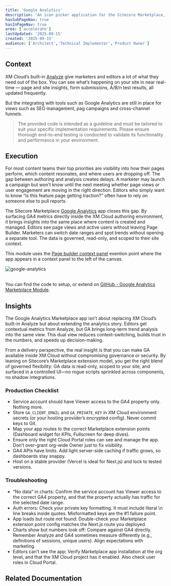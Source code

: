 ```yaml
---
title: 'Google Analytics'
description: 'An icon picker application for the Sitecore Marketplace,'
hasSubPageNav: true
hasInPageNav: true
area: ['accelerate']  
lastUpdated: '2025-09-15'
created: '2025-09-15'
audience: ['Architect','Technical Implementer','Product Owner']
---
```


## Context
XM Cloud’s built-in [Analyze](https://doc.sitecore.com/xmc/en/users/xm-cloud/analyze.html) give marketers and editors a lot of what they need out of the box. You can see what’s happening on your site in near real-time — page and site insights, form submissions, A/B/n test results, all updated frequently.

But the integrating with tools such as Google Analytics are still in place for views such as SEO management, pag campaigns and cross-channel funnels.

> The provided code is intended as a guideline and must be tailored to suit your specific implementation requirements. Please ensure thorough end-to-end testing is conducted to validate its functionality and performance in your environment.

## Execution
For most content teams their top priorities are visibility into how their pages perform, which content resonates, and where users are dropping off. The gap between authoring and analysis creates delays. A marketer may launch a campaign but won’t know until the next meeting whether page views or user engagement are moving in the right direction. Editors who simply want to know “is this feature page getting traction?” often have to rely on someone else to pull reports.

The Sitecore Marketplace [Google Analytics](https://github.com/Sitecore/marketplace-google-analytics) app closes this gap. By surfacing GA4 metrics directly inside the XM Cloud authoring environment, it brings insights into the same place where content is created and managed. Editors see page views and active users without leaving Page Builder. Marketers can switch date ranges and spot trends without opening a separate tool. The data is governed, read-only, and scoped to their site context.

This module uses the [Page builder context panel](https://doc.sitecore.com/mp/en/developers/marketplace/extension-points.html#page-builder-context-panel) exention point where the app appears in a context panel to the left of the canvas.

<img src="/images/learn/accelerate/xm-cloud/deployment-dashboard/google-analytics.jpg" alt="google-analytics"/>
<br/><br/>

You can find the code to setup, or extend on [GitHub - Google Analytics Marketplace Module](https://github.com/Sitecore/marketplace-google-analytics).


## Insights
The Google Analytics Marketplace app isn’t about replacing XM Cloud’s built-in Analyze but about extending the analytics story. Editors get contextual metrics from Analyze, but GA brings long-term trend analysis into the same view. This dual view reduces context-switching, builds trust in the numbers, and speeds up decision-making.

From a delivery perspective, the real insight is that you can make GA available inside XM Cloud without compromising governance or security. By leaning on Sitecore’s Marketplace extension model, you get the right blend of governed flexibility: GA data is read-only, scoped to your site, and surfaced in a controlled UI—no rogue scripts sprinkled across components, no shadow integrations.

### Production Checklist
- Service account should have Viewer access to the GA4 property only. Nothing more.
- Store `GA_CLIENT_EMAIL` and `GA_PRIVATE_KEY` in XM Cloud environment secrets (or your hosting provider’s encrypted config). Never commit keys to Git.
- Map your app routes to the correct Marketplace extension points (Dashboard widget for KPIs, Fullscreen for deep dives).
- Ensure only the right Cloud Portal roles can see and manage the app. Don’t over-grant org-wide Owner just to fix visibility.
- GA4 APIs have limits. Add light server-side caching if traffic grows, so dashboards stay snappy.
- Host on a stable provider (Vercel is ideal for Next.js) and lock to tested versions.

### Troubleshooting
- “No data” in charts: Confirm the service account has Viewer access to the correct GA4 property, and that the property actually has traffic for the selected date range.
- Auth errors: Check your private key formatting. It must include literal \n line breaks inside quotes. Misformatted keys are the #1 failure point.
- App loads but route not found: Double-check your Marketplace extension point config matches the Next.js route you deployed.
- Charts show but numbers look off: Compare against GA4 directly. Remember Analyze and GA4 sometimes measure differently (e.g., definitions of sessions, unique users). Align expectations with marketing.
- Editors can’t see the app: Verify Marketplace app installation at the org level, and that the XM Cloud project has it enabled. Also check user roles in Cloud Portal.


## Related Documentation
<Row columns={2}>
  <Link title="Extension points" link="https://doc.sitecore.com/mp/en/developers/marketplace/extension-points.html#standalone"/>
  <Link title="Marketplace Getting Started" link="https://developers.sitecore.com/learn/getting-started/marketplace" />
</Row>


